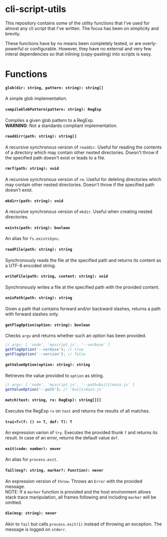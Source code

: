 # cli-script-utils
This repository contains some of the utility functions that I've used for almost any cli script that I've written.
The focus has been on simplicity and brevity.

These functions have by no means been completely tested, or are overly-powerful or configurable.
However, they have no external and very few interal dependencies so that inlining (copy-pasting) into scripts is easy.

# Functions

#### `glob(dir: string, pattern: string): string[]`
A simple glob implementation.

#### `compileGlobPattern(pattern: string): RegExp`
Compiles a given glob pattern to a RegExp.  
**WARNING**: Not a standards compliant implementation.

#### `readdirr(path: string): string[]`
A recursive synchronous version of `readdir`.
Useful for reading the contents of a directory which may contain other nested directories.
Doesn't throw if the specified path doesn't exist or leads to a file.

#### `rmrf(path: string): void`
A recursive synchronous version of `rm`.
Useful for deleting directories which may contain other nested directories.
Doesn't throw if the specified path doesn't exist.

#### `mkdirr(path: string): void`
A recursive synchronous version of `mkdir`.
Useful when creating nested directories.

#### `exists(path: string): boolean`
An alias for `fs.existsSync`.

#### `readFile(path: string): string`
Synchronously reads the file at the specified path and returns its content as a UTF-8 encoded string.

#### `writeFile(path: string, content: string): void`
Synchronously writes a file at the specified path with the provided content.

#### `unixPath(path: string): string`
Given a path that contains forward and/or backward slashes, returns a path with forward slashes only.

#### `getFlagOption(option: string): boolean`
Checks `argv` and returns whether such an option has been provided.

```js
// argv: [ 'node', 'myscript.js', '--verbose' ]
getFlagOption('--verbose'); // true
getFlagOption('--version'); // false
```

#### `getValueOption(option: string): string`
Retrieves the value provided to `option` as string.

```js
// argv: [ 'node', 'myscript.js', '--path=built/main.js' ]
getValueOption('--path'); // 'built/main.js'
```

#### `match(text: string, rx: RegExp): string[][]`
Executes the RegExp `rx` on `text` and returns the results of all matches.

#### `trai<T>(f: () => T, def: T): T`
An expression varion of `try`. Executes the provided thunk `f` and returns its result.
In case of an error, returns the default value `def`.

#### `exit(code: number): never`
An alias for `process.exit`.

#### `fail(msg?: string, marker?: Function): never`
An expression version of `throw`. Throws an `Error` with the provided message.  
NOTE: If a `marker` function is provided and the host environment allows stack trace manipulation, all frames following and including `marker` will be omitted.

#### `die(msg: string): never`
Akin to `fail` but calls `process.exit(1)` instead of throwing an exception. The message is logged on `stderr`.


